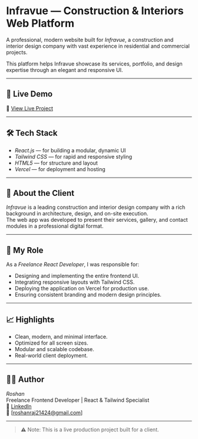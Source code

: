 # Infravue — Construction & Interiors Web Platform

A professional, modern website built for *Infravue*, a construction and interior design company with vast experience in residential and commercial projects.  

This platform helps Infravue showcase its services, portfolio, and design expertise through an elegant and responsive UI.

---

## 🚀 Live Demo
🔗 [View Live Project](https://www.infravueinteriors.com)

---

## 🛠 Tech Stack
- *React.js* — for building a modular, dynamic UI
- *Tailwind CSS* — for rapid and responsive styling
- *HTML5* — for structure and layout
- *Vercel* — for deployment and hosting

---

## 💼 About the Client
*Infravue* is a leading construction and interior design company with a rich background in architecture, design, and on-site execution.  
The web app was developed to present their services, gallery, and contact modules in a professional digital format.

---

## 🎯 My Role
As a *Freelance React Developer*, I was responsible for:
- Designing and implementing the entire frontend UI.
- Integrating responsive layouts with Tailwind CSS.
- Deploying the application on Vercel for production use.
- Ensuring consistent branding and modern design principles.

---

## 📈 Highlights
- Clean, modern, and minimal interface.
- Optimized for all screen sizes.
- Modular and scalable codebase.
- Real-world client deployment.

---

## 🧑‍💻 Author
*Roshan*  
Freelance Frontend Developer | React & Tailwind Specialist  
🔗 [LinkedIn](https://linkedin.com/in/roshan-raj-21424e)  
📧 [roshanraj21424@gmail.com]

---

> ⚠ Note: This is a live production project built for a client.